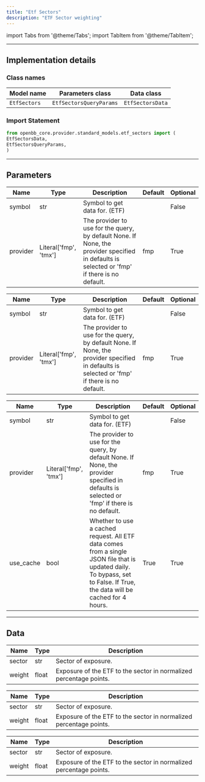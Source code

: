 ```yaml
---
title: "Etf Sectors"
description: "ETF Sector weighting"
---
```


<!-- markdownlint-disable MD012 MD031 MD033 -->

import Tabs from '@theme/Tabs';
import TabItem from '@theme/TabItem';

---

## Implementation details

### Class names

| Model name | Parameters class | Data class |
| ---------- | ---------------- | ---------- |
| `EtfSectors` | `EtfSectorsQueryParams` | `EtfSectorsData` |

### Import Statement

```python
from openbb_core.provider.standard_models.etf_sectors import (
EtfSectorsData,
EtfSectorsQueryParams,
)
```

---

## Parameters

<Tabs>

<TabItem value='standard' label='standard'>

| Name | Type | Description | Default | Optional |
| ---- | ---- | ----------- | ------- | -------- |
| symbol | str | Symbol to get data for. (ETF) |  | False |
| provider | Literal['fmp', 'tmx'] | The provider to use for the query, by default None. If None, the provider specified in defaults is selected or 'fmp' if there is no default. | fmp | True |
</TabItem>

<TabItem value='fmp' label='fmp'>

| Name | Type | Description | Default | Optional |
| ---- | ---- | ----------- | ------- | -------- |
| symbol | str | Symbol to get data for. (ETF) |  | False |
| provider | Literal['fmp', 'tmx'] | The provider to use for the query, by default None. If None, the provider specified in defaults is selected or 'fmp' if there is no default. | fmp | True |
</TabItem>

<TabItem value='tmx' label='tmx'>

| Name | Type | Description | Default | Optional |
| ---- | ---- | ----------- | ------- | -------- |
| symbol | str | Symbol to get data for. (ETF) |  | False |
| provider | Literal['fmp', 'tmx'] | The provider to use for the query, by default None. If None, the provider specified in defaults is selected or 'fmp' if there is no default. | fmp | True |
| use_cache | bool | Whether to use a cached request. All ETF data comes from a single JSON file that is updated daily. To bypass, set to False. If True, the data will be cached for 4 hours. | True | True |
</TabItem>

</Tabs>

---

## Data

<Tabs>

<TabItem value='standard' label='standard'>

| Name | Type | Description |
| ---- | ---- | ----------- |
| sector | str | Sector of exposure. |
| weight | float | Exposure of the ETF to the sector in normalized percentage points. |
</TabItem>

<TabItem value='fmp' label='fmp'>

| Name | Type | Description |
| ---- | ---- | ----------- |
| sector | str | Sector of exposure. |
| weight | float | Exposure of the ETF to the sector in normalized percentage points. |
</TabItem>

<TabItem value='tmx' label='tmx'>

| Name | Type | Description |
| ---- | ---- | ----------- |
| sector | str | Sector of exposure. |
| weight | float | Exposure of the ETF to the sector in normalized percentage points. |
</TabItem>

</Tabs>

